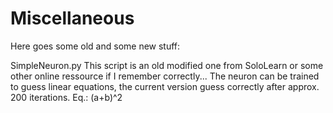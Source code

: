 # Miscellaneous
Here goes some old and some new stuff:

SimpleNeuron.py 
This script is an old modified one from SoloLearn or some other online ressource if I remember correctly... The neuron can be trained to guess linear equations, the current version guess correctly after approx. 200 iterations. Eq.: (a+b)^2
